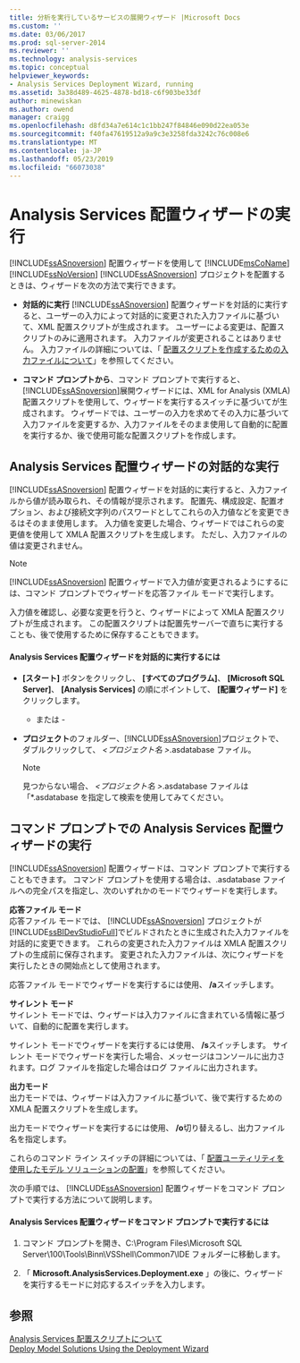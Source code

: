 ```yaml
---
title: 分析を実行しているサービスの展開ウィザード |Microsoft Docs
ms.custom: ''
ms.date: 03/06/2017
ms.prod: sql-server-2014
ms.reviewer: ''
ms.technology: analysis-services
ms.topic: conceptual
helpviewer_keywords:
- Analysis Services Deployment Wizard, running
ms.assetid: 3a38d489-4625-4878-bd18-c6f903be33df
author: minewiskan
ms.author: owend
manager: craigg
ms.openlocfilehash: d8fd34a7e614c1c1bb247f84846e090d22ea053e
ms.sourcegitcommit: f40fa47619512a9a9c3e3258fda3242c76c008e6
ms.translationtype: MT
ms.contentlocale: ja-JP
ms.lasthandoff: 05/23/2019
ms.locfileid: "66073038"
---
```

# <a name="running-the-analysis-services-deployment-wizard"></a>Analysis Services 配置ウィザードの実行
  [!INCLUDE[ssASnoversion](../../includes/ssasnoversion-md.md)] 配置ウィザードを使用して [!INCLUDE[msCoName](../../includes/msconame-md.md)] [!INCLUDE[ssNoVersion](../../includes/ssnoversion-md.md)] [!INCLUDE[ssASnoversion](../../includes/ssasnoversion-md.md)] プロジェクトを配置するときは、ウィザードを次の方法で実行できます。  
  
-   **対話的に実行** [!INCLUDE[ssASnoversion](../../includes/ssasnoversion-md.md)] 配置ウィザードを対話的に実行すると、ユーザーの入力によって対話的に変更された入力ファイルに基づいて、XML 配置スクリプトが生成されます。 ユーザーによる変更は、配置スクリプトのみに適用されます。 入力ファイルが変更されることはありません。 入力ファイルの詳細については、「 [配置スクリプトを作成するための入力ファイルについて](deployment-script-files-input-used-to-create-deployment-script.md)」を参照してください。  
  
-   **コマンド プロンプトから**、コマンド プロンプトで実行すると、[!INCLUDE[ssASnoversion](../../includes/ssasnoversion-md.md)]展開ウィザードには、XML for Analysis (XMLA) 配置スクリプトを使用して、ウィザードを実行するスイッチに基づいてが生成されます。 ウィザードでは、ユーザーの入力を求めてその入力に基づいて入力ファイルを変更するか、入力ファイルをそのまま使用して自動的に配置を実行するか、後で使用可能な配置スクリプトを作成します。  
  
## <a name="running-the-analysis-services-deployment-wizard-interactively"></a>Analysis Services 配置ウィザードの対話的な実行  
 [!INCLUDE[ssASnoversion](../../includes/ssasnoversion-md.md)] 配置ウィザードを対話的に実行すると、入力ファイルから値が読み取られ、その情報が提示されます。 配置先、構成設定、配置オプション、および接続文字列のパスワードとしてこれらの入力値などを変更できるはそのまま使用します。 入力値を変更した場合、ウィザードではこれらの変更値を使用して XMLA 配置スクリプトを生成します。 ただし、入力ファイルの値は変更されません。  
  
> [!NOTE]  
>  [!INCLUDE[ssASnoversion](../../includes/ssasnoversion-md.md)] 配置ウィザードで入力値が変更されるようにするには、コマンド プロンプトでウィザードを応答ファイル モードで実行します。  
  
 入力値を確認し、必要な変更を行うと、ウィザードによって XMLA 配置スクリプトが生成されます。 この配置スクリプトは配置先サーバーで直ちに実行することも、後で使用するために保存することもできます。  
  
#### <a name="to-run-the-analysis-services-deployment-wizard-interactively"></a>Analysis Services 配置ウィザードを対話的に実行するには  
  
-   **[スタート]** ボタンをクリックし、 **[すべてのプログラム]**、 **[Microsoft SQL Server]**、 **[Analysis Services]** の順にポイントして、 **[配置ウィザード]** をクリックします。  
  
     - または -  
  
-   **プロジェクト**のフォルダー、[!INCLUDE[ssASnoversion](../../includes/ssasnoversion-md.md)]プロジェクトで、ダブルクリックして、 *\<プロジェクト名 >*.asdatabase ファイル。  
  
    > [!NOTE]  
    >  見つからない場合、 *\<プロジェクト名 >*.asdatabase ファイルは「*.asdatabase を指定して検索を使用してみてください。  
  
## <a name="running-the-analysis-services-deployment-wizard-at-the-command-prompt"></a>コマンド プロンプトでの Analysis Services 配置ウィザードの実行  
 [!INCLUDE[ssASnoversion](../../includes/ssasnoversion-md.md)] 配置ウィザードは、コマンド プロンプトで実行することもできます。 コマンド プロンプトを使用する場合は、.asdatabase ファイルへの完全パスを指定し、次のいずれかのモードでウィザードを実行します。  
  
 **応答ファイル モード**  
 応答ファイル モードでは、 [!INCLUDE[ssASnoversion](../../includes/ssasnoversion-md.md)] プロジェクトが [!INCLUDE[ssBIDevStudioFull](../../includes/ssbidevstudiofull-md.md)]でビルドされたときに生成された入力ファイルを対話的に変更できます。 これらの変更された入力ファイルは XMLA 配置スクリプトの生成前に保存されます。 変更された入力ファイルは、次にウィザードを実行したときの開始点として使用されます。  
  
 応答ファイル モードでウィザードを実行するには使用、 **/a**スイッチします。  
  
 **サイレント モード**  
 サイレント モードでは、ウィザードは入力ファイルに含まれている情報に基づいて、自動的に配置を実行します。  
  
 サイレント モードでウィザードを実行するには使用、 **/s**スイッチします。 サイレント モードでウィザードを実行した場合、メッセージはコンソールに出力されます。ログ ファイルを指定した場合はログ ファイルに出力されます。  
  
 **出力モード**  
 出力モードでは、ウィザードは入力ファイルに基づいて、後で実行するための XMLA 配置スクリプトを生成します。  
  
 出力モードでウィザードを実行するには使用、 **/o**切り替えるし、出力ファイル名を指定します。  
  
 これらのコマンド ライン スイッチの詳細については、「 [配置ユーティリティを使用したモデル ソリューションの配置](deploy-model-solutions-with-the-deployment-utility.md)」を参照してください。  
  
 次の手順では、 [!INCLUDE[ssASnoversion](../../includes/ssasnoversion-md.md)] 配置ウィザードをコマンド プロンプトで実行する方法について説明します。  
  
#### <a name="to-run-the-analysis-services-deployment-wizard-at-the-command-prompt"></a>Analysis Services 配置ウィザードをコマンド プロンプトで実行するには  
  
1.  コマンド プロンプトを開き、C:\Program Files\Microsoft SQL Server\100\Tools\Binn\VSShell\Common7\IDE フォルダーに移動します。  
  
2.  「 **Microsoft.AnalysisServices.Deployment.exe** 」の後に、ウィザードを実行するモードに対応するスイッチを入力します。  
  
## <a name="see-also"></a>参照  
 [Analysis Services 配置スクリプトについて](understanding-the-analysis-services-deployment-script.md)   
 [Deploy Model Solutions Using the Deployment Wizard](deploy-model-solutions-using-the-deployment-wizard.md)  
  
  
